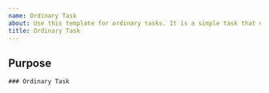 ```yaml
---
name: Ordinary Task
about: Use this template for ordinary tasks. It is a simple task that does not require much effort and must be completed within about a day. It is a task that does not contain sub-issues.
title: Ordinary Task
---
```

## Purpose
<!-- State the purpose of this task.
    What contribution does it make to the overall goals and objectives?
    What problem does it solve, and what bug does it fix?
    What benefits does it bring?
-->

```[tasklist]
### Ordinary Task
```
<!-- List the required tasks.
    N.B. No sub-issues are allowed.
-->
